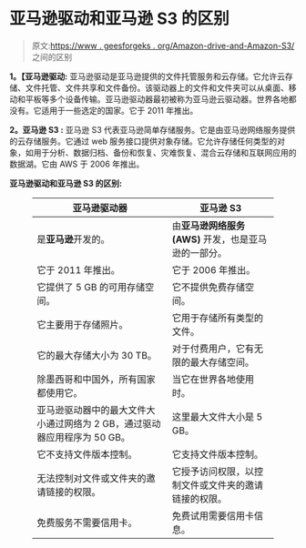 # 亚马逊驱动和亚马逊 S3 的区别

> 原文:[https://www . geesforgeks . org/Amazon-drive-and-Amazon-S3/](https://www.geeksforgeeks.org/difference-between-amazon-drive-and-amazon-s3/)之间的区别

**1。【亚马逊驱动:**
亚马逊驱动是亚马逊提供的文件托管服务和云存储。它允许云存储、文件托管、文件共享和文件备份。该驱动器上的文件和文件夹可以从桌面、移动和平板等多个设备传输。亚马逊驱动器最初被称为亚马逊云驱动器。世界各地都没有。它适用于一些选定的国家。它于 2011 年推出。

**2。亚马逊 S3 :**
亚马逊 S3 代表亚马逊简单存储服务。它是由亚马逊网络服务提供的云存储服务。它通过 web 服务接口提供对象存储。它允许存储任何类型的对象，如用于分析、数据归档、备份和恢复、灾难恢复、混合云存储和互联网应用的数据湖。它由 AWS 于 2006 年推出。

**亚马逊驱动和亚马逊 S3 的区别:**

<figure class="table">

| 亚马逊驱动器 | 亚马逊 S3 |
| --- | --- |
| 是**亚马逊**开发的。 | 由**亚马逊网络服务(AWS)** 开发，也是亚马逊的一部分。 |
| 它于 2011 年推出。 | 它于 2006 年推出。 |
| 它提供了 5 GB 的可用存储空间。 | 它不提供免费存储空间。 |
| 它主要用于存储照片。 | 它用于存储所有类型的文件。 |
| 它的最大存储大小为 30 TB。 | 对于付费用户，它有无限的最大存储空间。 |
| 除墨西哥和中国外，所有国家都使用它。 | 当它在世界各地使用时。 |
| 亚马逊驱动器中的最大文件大小通过网络为 2 GB，通过驱动器应用程序为 50 GB。 | 这里最大文件大小是 5 GB。 |
| 它不支持文件版本控制。 | 它支持文件版本控制。 |
| 无法控制对文件或文件夹的邀请链接的权限。 | 它授予访问权限，以控制文件或文件夹的邀请链接的权限。 |
| 免费服务不需要信用卡。 | 免费试用需要信用卡信息。 |

</figure>